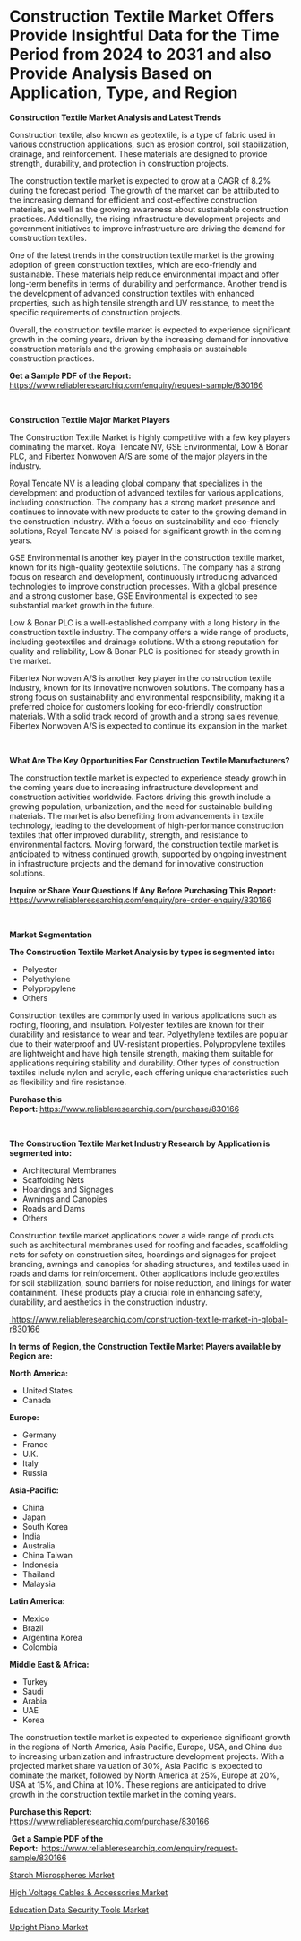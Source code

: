 <p><h1>Construction Textile Market Offers Provide Insightful Data for the Time Period from 2024 to 2031 and also Provide Analysis Based on Application, Type, and Region</h1></p><p><strong>Construction Textile Market Analysis and Latest Trends</strong></p>
<p><p>Construction textile, also known as geotextile, is a type of fabric used in various construction applications, such as erosion control, soil stabilization, drainage, and reinforcement. These materials are designed to provide strength, durability, and protection in construction projects.</p><p>The construction textile market is expected to grow at a CAGR of 8.2% during the forecast period. The growth of the market can be attributed to the increasing demand for efficient and cost-effective construction materials, as well as the growing awareness about sustainable construction practices. Additionally, the rising infrastructure development projects and government initiatives to improve infrastructure are driving the demand for construction textiles.</p><p>One of the latest trends in the construction textile market is the growing adoption of green construction textiles, which are eco-friendly and sustainable. These materials help reduce environmental impact and offer long-term benefits in terms of durability and performance. Another trend is the development of advanced construction textiles with enhanced properties, such as high tensile strength and UV resistance, to meet the specific requirements of construction projects.</p><p>Overall, the construction textile market is expected to experience significant growth in the coming years, driven by the increasing demand for innovative construction materials and the growing emphasis on sustainable construction practices.</p></p>
<p><strong>Get a Sample PDF of the Report:&nbsp;</strong> <a href="https://www.reliableresearchiq.com/enquiry/request-sample/830166">https://www.reliableresearchiq.com/enquiry/request-sample/830166</a></p>
<p>&nbsp;</p>
<p><strong>Construction Textile Major Market Players</strong></p>
<p><p>The Construction Textile Market is highly competitive with a few key players dominating the market. Royal Tencate NV, GSE Environmental, Low & Bonar PLC, and Fibertex Nonwoven A/S are some of the major players in the industry.</p><p>Royal Tencate NV is a leading global company that specializes in the development and production of advanced textiles for various applications, including construction. The company has a strong market presence and continues to innovate with new products to cater to the growing demand in the construction industry. With a focus on sustainability and eco-friendly solutions, Royal Tencate NV is poised for significant growth in the coming years.</p><p>GSE Environmental is another key player in the construction textile market, known for its high-quality geotextile solutions. The company has a strong focus on research and development, continuously introducing advanced technologies to improve construction processes. With a global presence and a strong customer base, GSE Environmental is expected to see substantial market growth in the future.</p><p>Low & Bonar PLC is a well-established company with a long history in the construction textile industry. The company offers a wide range of products, including geotextiles and drainage solutions. With a strong reputation for quality and reliability, Low & Bonar PLC is positioned for steady growth in the market.</p><p>Fibertex Nonwoven A/S is another key player in the construction textile industry, known for its innovative nonwoven solutions. The company has a strong focus on sustainability and environmental responsibility, making it a preferred choice for customers looking for eco-friendly construction materials. With a solid track record of growth and a strong sales revenue, Fibertex Nonwoven A/S is expected to continue its expansion in the market.</p></p>
<p>&nbsp;</p>
<p><strong>What Are The Key Opportunities For Construction Textile Manufacturers?</strong></p>
<p><p>The construction textile market is expected to experience steady growth in the coming years due to increasing infrastructure development and construction activities worldwide. Factors driving this growth include a growing population, urbanization, and the need for sustainable building materials. The market is also benefiting from advancements in textile technology, leading to the development of high-performance construction textiles that offer improved durability, strength, and resistance to environmental factors. Moving forward, the construction textile market is anticipated to witness continued growth, supported by ongoing investment in infrastructure projects and the demand for innovative construction solutions.</p></p>
<p><strong>Inquire or Share Your Questions If Any Before Purchasing This Report:</strong> <a href="https://www.reliableresearchiq.com/enquiry/pre-order-enquiry/830166">https://www.reliableresearchiq.com/enquiry/pre-order-enquiry/830166</a></p>
<p>&nbsp;</p>
<p><strong>Market Segmentation</strong></p>
<p><strong>The Construction Textile Market Analysis by types is segmented into:</strong></p>
<p><ul><li>Polyester</li><li>Polyethylene</li><li>Polypropylene</li><li>Others</li></ul></p>
<p><p>Construction textiles are commonly used in various applications such as roofing, flooring, and insulation. Polyester textiles are known for their durability and resistance to wear and tear. Polyethylene textiles are popular due to their waterproof and UV-resistant properties. Polypropylene textiles are lightweight and have high tensile strength, making them suitable for applications requiring stability and durability. Other types of construction textiles include nylon and acrylic, each offering unique characteristics such as flexibility and fire resistance.</p></p>
<p><strong>Purchase this Report:&nbsp;</strong><a href="https://www.reliableresearchiq.com/purchase/830166">https://www.reliableresearchiq.com/purchase/830166</a></p>
<p>&nbsp;</p>
<p><strong>The Construction Textile Market Industry Research by Application is segmented into:</strong></p>
<p><ul><li>Architectural Membranes</li><li>Scaffolding Nets</li><li>Hoardings and Signages</li><li>Awnings and Canopies</li><li>Roads and Dams</li><li>Others</li></ul></p>
<p><p>Construction textile market applications cover a wide range of products such as architectural membranes used for roofing and facades, scaffolding nets for safety on construction sites, hoardings and signages for project branding, awnings and canopies for shading structures, and textiles used in roads and dams for reinforcement. Other applications include geotextiles for soil stabilization, sound barriers for noise reduction, and linings for water containment. These products play a crucial role in enhancing safety, durability, and aesthetics in the construction industry.</p></p>
<p><a href="https://www.reliableresearchiq.com/construction-textile-market-in-global-r830166">&nbsp;https://www.reliableresearchiq.com/construction-textile-market-in-global-r830166</a></p>
<p><strong>In terms of Region, the Construction Textile Market Players available by Region are:</strong></p>
<p>
    <p> <strong> North America: </strong>
        <ul>
            <li>United States</li>
            <li>Canada</li>
        </ul>
        </p> 
    <p> <strong> Europe: </strong>
        <ul>
            <li>Germany</li>
            <li>France</li>
            <li>U.K.</li>
            <li>Italy</li>
            <li>Russia</li>
        </ul>
        </p> 
    <p> <strong> Asia-Pacific: </strong>
        <ul>
            <li>China</li>
            <li>Japan</li>
            <li>South Korea</li>
            <li>India</li>
            <li>Australia</li>
            <li>China Taiwan</li>
            <li>Indonesia</li>
            <li>Thailand</li>
            <li>Malaysia</li>
        </ul>
        </p> 
    <p> <strong> Latin America: </strong>
        <ul>
            <li>Mexico</li>
            <li>Brazil</li>
            <li>Argentina Korea</li>
            <li>Colombia</li>
        </ul>
        </p> 
    <p> <strong> Middle East & Africa: </strong>
        <ul>
            <li>Turkey</li>
            <li>Saudi</li>
            <li>Arabia</li>
            <li>UAE</li>
            <li>Korea</li>
        </ul>
    </p>
    </p>
<p><p>The construction textile market is expected to experience significant growth in the regions of North America, Asia Pacific, Europe, USA, and China due to increasing urbanization and infrastructure development projects. With a projected market share valuation of 30%, Asia Pacific is expected to dominate the market, followed by North America at 25%, Europe at 20%, USA at 15%, and China at 10%. These regions are anticipated to drive growth in the construction textile market in the coming years.</p></p>
<p><strong>Purchase this Report: </strong><a href="https://www.reliableresearchiq.com/purchase/830166">https://www.reliableresearchiq.com/purchase/830166</a></p>
<p>&nbsp;<strong>Get a Sample PDF of the Report:&nbsp;&nbsp;</strong><a href="https://www.reliableresearchiq.com/enquiry/request-sample/830166">https://www.reliableresearchiq.com/enquiry/request-sample/830166</a></p>
<p><strong></strong></p>
<p><p><a href="https://github.com/airdrophunter675/Market-Research-Report-List-1/blob/main/starch-microspheres-market.md">Starch Microspheres Market</a></p><p><a href="https://www.linkedin.com/pulse/high-voltage-cables-accessories-industry-analysis-report-its-market-3gt0f?trackingId=7uNtV3Go%2BSk6KaBV0IgQEg%3D%3D">High Voltage Cables & Accessories Market</a></p><p><a href="https://github.com/lylyparadise/Market-Research-Report-List-4/blob/main/education-data-security-tools-market.md">Education Data Security Tools Market</a></p><p><a href="https://www.linkedin.com/pulse/global-upright-piano-market-product-type-application-region-companies-tr3rf?trackingId=xKj4LsM%2F79waEPm4Lu0WFw%3D%3D">Upright Piano Market</a></p></p>